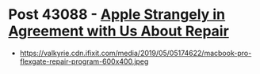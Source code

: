 # Post 43088 - [Apple Strangely in Agreement with Us About Repair](https://www.ifixit.com/News/43088/apple-strangely-in-agreement-with-us-about-repair)

- https://valkyrie.cdn.ifixit.com/media/2019/05/05174622/macbook-pro-flexgate-repair-program-600x400.jpeg
